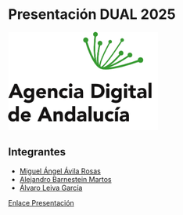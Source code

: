 # Presentación DUAL 2025

<img height="200px" src="imagenes/ADA.png">

## Integrantes

- [Miguel Ángel Ávila Rosas](https://github.com/MiguelAngelAvilaRosas1DAW)
- [Alejandro Barnestein Martos](https://github.com/alexbm23)
- [Álvaro Leiva García](https://github.com/Hisui02)

[Enlace Presentación](https://view.genially.com/664b8191fd9c1200149a95d9/interactive-content-presentacion-dual-conjunta)

